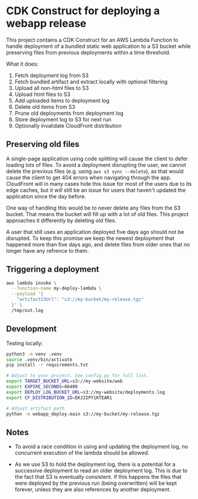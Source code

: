 # CDK Construct for deploying a webapp release

This project contains a CDK Construct for an AWS Lambda Function to handle
deployment of a bundled static web application to a S3 bucket
while preserving files from previous deployments within a time
threshold.

What it does:

1. Fetch deployment log from S3
1. Fetch bundled artifact and extract locally with optional filtering
1. Upload all non-html files to S3
1. Upload html files to S3
1. Add uploaded items to deployment log
1. Delete old items from S3
1. Prune old deployments from deployment log
1. Store deployment log to S3 for next run
1. Optionally invalidate CloudFront distribution

## Preserving old files

A single-page application using code splitting will cause the client to
defer loading lots of files. To avoid a deployment disrupting the user, we
cannot delete the previous files (e.g. using `aws s3 sync --delete`), as
that would cause the client to get 404 errors when navigating through the app.
CloudFront will in many cases hide this issue for most of the users due to
its edge caches, but it will still be an issue for users that haven't
updated the application since the day before.

One way of handling this would be to never delete any files from the
S3 bucket. That means the bucket will fill up with a lot of old files.
This project approaches it differently by deleting old files.

A user that still uses an application deployed five days ago should not
be disrupted. To keep this promise we keep the newest deployment that
happened more than five days ago, and delete files from older ones that no
longer have any refrence to them.

## Triggering a deployment

```bash
aws lambda invoke \
  --function-name my-deploy-lambda \
  --payload '{
    "artifactS3Url": "s3://my-bucket/my-release.tgz"
  }' \
  /tmp/out.log
```

## Development

Testing locally:

```bash
python3 -m venv .venv
source .venv/bin/activate
pip install -r requirements.txt

# Adjust to your project. See config.py for full list.
export TARGET_BUCKET_URL=s3://my-website/web
export EXPIRE_SECONDS=86400
export DEPLOY_LOG_BUCKET_URL=s3://my-website/deployments.log
export CF_DISTRIBUTION_ID=EKJ2IPY1KTEAR1

# Adjust artifact path.
python -m webapp_deploy.main s3://my-bucket/my-release.tgz
```

## Notes

- To avoid a race condition in using and updating the deployment log, no
  concurrent execution of the lambda should be allowed.

- As we use S3 to hold the deployment log, there is a potential for a
  successive deployment to read an older deployment log. This is due
  to the fact that S3 is eventually consistent. If this happens the files
  that were deployed by the previous run (being overwritten) will
  be kept forever, unless they are also references by another deployment.
